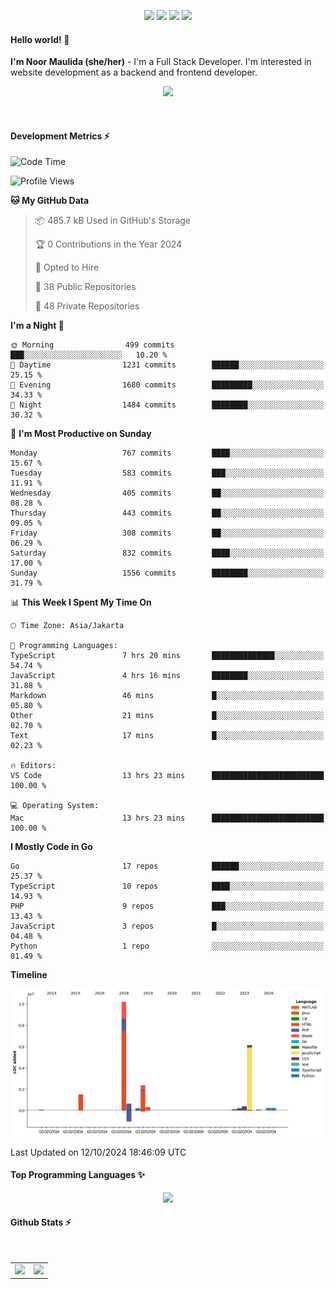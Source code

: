 <p align="center">
  <img src="https://dev.discordprofiles.me/badge/status/814439552055771206?simple=true">
  <img src="https://dev.discordprofiles.me/badge/playing/814439552055771206">
  <img src="https://dev.discordprofiles.me/badge/vscode/814439552055771206">
  <img src="https://dev.discordprofiles.me/badge/spotify/814439552055771206">
</p>

#### Hello world! 👋
**I'm Noor Maulida (she/her)** - I'm a Full Stack Developer. I'm interested in website development as a backend and frontend developer.

<p align="center">
  <img src="https://skillicons.dev/icons?i=go,laravel,nodejs,vue,express,ruby,python,mongodb,docker,aws,gcp" />
</p>
<br>

#### Development Metrics ⚡
<!--START_SECTION:waka-->
![Code Time](http://img.shields.io/badge/Code%20Time-595%20hrs%203%20mins-blue)

![Profile Views](http://img.shields.io/badge/Profile%20Views-0-blue)

**🐱 My GitHub Data** 

> 📦 485.7 kB Used in GitHub's Storage 
 > 
> 🏆 0 Contributions in the Year 2024
 > 
> 💼 Opted to Hire
 > 
> 📜 38 Public Repositories 
 > 
> 🔑 48 Private Repositories 
 > 
**I'm a Night 🦉** 

```text
🌞 Morning                499 commits         ███░░░░░░░░░░░░░░░░░░░░░░   10.20 % 
🌆 Daytime                1231 commits        ██████░░░░░░░░░░░░░░░░░░░   25.15 % 
🌃 Evening                1680 commits        █████████░░░░░░░░░░░░░░░░   34.33 % 
🌙 Night                  1484 commits        ████████░░░░░░░░░░░░░░░░░   30.32 % 
```
📅 **I'm Most Productive on Sunday** 

```text
Monday                   767 commits         ████░░░░░░░░░░░░░░░░░░░░░   15.67 % 
Tuesday                  583 commits         ███░░░░░░░░░░░░░░░░░░░░░░   11.91 % 
Wednesday                405 commits         ██░░░░░░░░░░░░░░░░░░░░░░░   08.28 % 
Thursday                 443 commits         ██░░░░░░░░░░░░░░░░░░░░░░░   09.05 % 
Friday                   308 commits         ██░░░░░░░░░░░░░░░░░░░░░░░   06.29 % 
Saturday                 832 commits         ████░░░░░░░░░░░░░░░░░░░░░   17.00 % 
Sunday                   1556 commits        ████████░░░░░░░░░░░░░░░░░   31.79 % 
```


📊 **This Week I Spent My Time On** 

```text
🕑︎ Time Zone: Asia/Jakarta

💬 Programming Languages: 
TypeScript               7 hrs 20 mins       ██████████████░░░░░░░░░░░   54.74 % 
JavaScript               4 hrs 16 mins       ████████░░░░░░░░░░░░░░░░░   31.88 % 
Markdown                 46 mins             █░░░░░░░░░░░░░░░░░░░░░░░░   05.80 % 
Other                    21 mins             █░░░░░░░░░░░░░░░░░░░░░░░░   02.70 % 
Text                     17 mins             █░░░░░░░░░░░░░░░░░░░░░░░░   02.23 % 

🔥 Editors: 
VS Code                  13 hrs 23 mins      █████████████████████████   100.00 % 

💻 Operating System: 
Mac                      13 hrs 23 mins      █████████████████████████   100.00 % 
```

**I Mostly Code in Go** 

```text
Go                       17 repos            ██████░░░░░░░░░░░░░░░░░░░   25.37 % 
TypeScript               10 repos            ████░░░░░░░░░░░░░░░░░░░░░   14.93 % 
PHP                      9 repos             ███░░░░░░░░░░░░░░░░░░░░░░   13.43 % 
JavaScript               3 repos             █░░░░░░░░░░░░░░░░░░░░░░░░   04.48 % 
Python                   1 repo              ░░░░░░░░░░░░░░░░░░░░░░░░░   01.49 % 
```



**Timeline**

![Lines of Code chart](https://raw.githubusercontent.com/noormaulida/noormaulida/main/assets/bar_graph.png)


 Last Updated on 12/10/2024 18:46:09 UTC
<!--END_SECTION:waka-->

#### Top Programming Languages ✨
<p align="center">
  <img src="https://api.githubtrends.io/user/svg/noormaulida/langs?time_range=one_year&include_private=true&compact=true&theme=dark" />
</p>

#### Github Stats ⚡
<p align="center">
  <table>
    <tr>
      <td>
        <img src="https://github-readme-streak-stats.herokuapp.com?user=noormaulida&theme=react&hide_border=true&mode=weekly" height="180" />
      </td>
      <td>
        <img src="https://github-readme-stats.vercel.app/api?username=noormaulida&theme=react&count_private=true&hide_border=true&line_height=20" height="180"/>
      </td>
    </tr>
</p>
<br>

